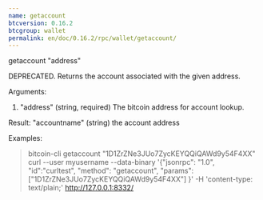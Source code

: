 ```yaml
---
name: getaccount
btcversion: 0.16.2
btcgroup: wallet
permalink: en/doc/0.16.2/rpc/wallet/getaccount/
---
```


getaccount "address"

DEPRECATED. Returns the account associated with the given address.

Arguments:
1. "address"         (string, required) The bitcoin address for account lookup.

Result:
"accountname"        (string) the account address

Examples:
> bitcoin-cli getaccount "1D1ZrZNe3JUo7ZycKEYQQiQAWd9y54F4XX"
> curl --user myusername --data-binary '{"jsonrpc": "1.0", "id":"curltest", "method": "getaccount", "params": ["1D1ZrZNe3JUo7ZycKEYQQiQAWd9y54F4XX"] }' -H 'content-type: text/plain;' http://127.0.0.1:8332/


